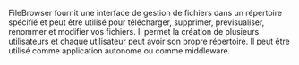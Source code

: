 FileBrowser fournit une interface de gestion de fichiers dans un répertoire spécifié et peut être utilisé pour télécharger, supprimer, prévisualiser, renommer et modifier vos fichiers. Il permet la création de plusieurs utilisateurs et chaque utilisateur peut avoir son propre répertoire. Il peut être utilisé comme application autonome ou comme middleware.